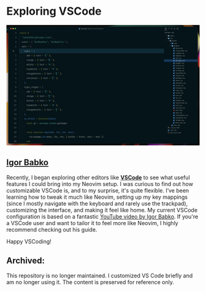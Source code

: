 # Exploring VSCode

![rjleyva-vscode](assets/vs-code.jpeg)

## [Igor Babko](https://github.com/IgorBabko/)

Recently, I began exploring other editors like **[VSCode](https://code.visualstudio.com/)** to see what useful features I could bring into my Neovim setup. I was curious to find out how customizable VSCode is, and to my surprise, it's quite flexible.
I’ve been learning how to tweak it much like Neovim, setting up my key mappings (since I mostly navigate with the keyboard and rarely use the trackpad), customizing the interface, and making it feel like home.
My current VSCode configuration is based on a fantastic [YouTube video by Igor Babko](https://www.youtube.com/watch?v=VmFOsK7IhI4). If you're a VSCode user and want to tailor it to feel more like Neovim, I highly recommend checking out his guide.

Happy VSCoding!

## **Archived**:

This repository is no longer maintained. I customized VS Code briefly and am no longer using it. The content is preserved for reference only.
